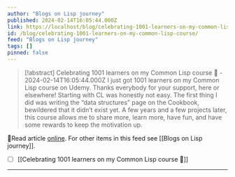 ```yaml
---
author: "Blogs on Lisp journey"
published: 2024-02-14T16:05:44.000Z
link: https://localhost/blog/celebrating-1001-learners-on-my-common-lisp-course/
id: /blog/celebrating-1001-learners-on-my-common-lisp-course/
feed: "Blogs on Lisp journey"
tags: []
pinned: false
---
```

> [!abstract] Celebrating 1001 learners on my Common Lisp course 🥳 - 2024-02-14T16:05:44.000Z
> I just got 1001 learners on my Common Lisp course on Udemy. Thanks everybody for your support, here or elsewhere! Starting with CL was honestly not easy. The first thing I did was writing the “data structures” page on the Cookbook, bewildered that it didn’t exist yet. A few years and a few projects later, this course allows me to share more, learn more, have fun, and have some rewards to keep the motivation up.

🔗Read article [online](https://localhost/blog/celebrating-1001-learners-on-my-common-lisp-course/). For other items in this feed see [[Blogs on Lisp journey]].

- [ ] [[Celebrating 1001 learners on my Common Lisp course 🥳]]
- - -

